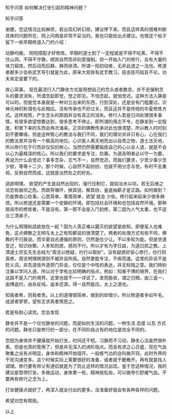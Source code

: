  
 知乎问答 如何解决打坐引起的精神问题？ 
 
 
 
 
 
 知乎问答 
 
 

 

 谢邀，您这情况比较麻烦，若出现幻听幻视，建议停下来。而且这样真的很难判断具体的问题所在，网上问病是非常不妥当的。我也只能给出点建议。也借这个帖子留下一些早期修道入门的介绍：

 

 动静均衡。 阴阳搭配才好修炼。早期的道士到了一定程度是不得不吃素，不得不住山洞，不得不守静。顺其自然而非刻意强制。但一开始入门的修行，会有大量的体力锻炼。然后动而后静，静而徐清。所谓一阳初动者，无非此道之一法也。修道者都多少会些武艺导引就是为此，原来大观皆有武艺教习，技击技巧姑且不论，功夫肯定是要下的。

 

 收心简事。 现在最流行入门静坐方式是观想自己的念头或者数息，并不去强制念头的要求消失，所谓念起即觉，觉之即无。不怕念起，就怕觉迟。这种方法入静是可以的。但是觉本身就是一种对立出来的东西，行到深处，还是会有门槛要过。识神元神的称谓也与此相应。没有传承也不好过关。而且这并不是传统的华夏修炼方式。这样观照，产生念头的原因并没有真正的消失。修行人若是日间处理很多事情，有很多欲望想要达到，很多思考不停止。即所谓的用志不专。在静坐到一定程度，积累下来的东西会再次涌来。正宗的佛教传承对此也很清楚，所以教人时时刻刻不要攀缘。但是这种管心的教法与我们不同，我们的理论并非只有心，心在我们的教法里并没有一个极高的地位。心识是人离天地而出以自贵之物，道士法天地，所以修行在于行而非仅仅的修心。当然仍然需要锻炼自己的心以全人道，就是不会以心为最精深的核心。所以我们的要求是专注，俭寡。为道高明者必以守一为要。再说为什么会觉迟？事多念杂，志气不一，自然觉迟，而我们要求，少思少事少念少欲，等等十二少。那个时候，心自然不起纷纷，也就不用分念与觉。有时不去重视，反倒自然而成，这就是淡然处之的好处。

 

 适欲明理。 欲望的产生是自然出现的，强行压制它，就如治水以坝。若无后继之法恐有崩坝之危。而疏导循环，挫其锐，解其纷，釜底抽薪才是正路。如何做到？仍是靠收心俭事。心思简单，事情简单，欲望 就会 少些。修行起来起来少很多麻烦。所以修道还是需要一个安静的环境，即包括社会环境和也包括自然环境。那种居闹市的修炼者，不是没有。第一那不会是入门初修，第二因为人气太重，也不适合三清弟子。

 为什么明理和适欲放在一起？因为人真正难以磨灭的欲望是欲知，即便圣人也难免，这点佛教之无明与太上之有知都说的很清楚了。两者的处理方式有些不同，佛教的不归我说。而华夏自古遵循的原则，仍然是俭少让。不以多知为能。但是世道变迁，知识纷繁。人多知则惑，惑则不行。所以才有为学日益，为道日损之教。上清道士宗玄先生总结为“周览以绝疑，约行以取妙”。没有疑惑好安心修行，俭行则真修，周览明理朔源则不被异说所摇。自然更能专注，不疾而速。这里的异说不是贬义词，非吾道皆外道旁门异说，仅仅是个中性的表达，并无轻贱之意。我们特别注重以学问入道，所以对于学有比较明确的指点。例如：知者不博的境界，在我们这路不是入门的境界。这里也就不一一详说了。发而能收，谓之归根。由三返一，由博返约，由杂反纯，返本还源。得一自然能应。太上之道也。

 

 知我者希，则我者贵。以上的道理很简单，做到的却很少。所以修道者多如牛毛。成道者寥寥。望有志求真者慎思之。

 

 若是有耐心读完。您会发现

 静坐并不是一个仅仅静坐的问题，而是如何生活的问题，一种生活 态度 以及 方式 的问题。静坐只是修行的一部分，在不同阶段占有的地位是完全不同的。 

 您因为身体并不健康就开始打坐，时间还不短。习静而不习动，静坐心法虽然很朴素，但是也真的管用了，但是并无深入的进阶指点。而且有求之心日盛，现在气血聚集之兆有点明显，身体和精神开始错开。一般练气功的会叫做开窍。此时外界的干扰沟通变多。这个时候实际上需要很好的准备，或者就干脆散开。再有就是找人调理。修行要有师父有道侣就是为了防止这样的情况出现。鉴于您这种情况，我的建议是暂停打坐，多做运动，身体累一些，精神放松些，可以做导引舒缓气血。不要再有修行之念为上。

 

 打坐健康点就好了，再深入就会付出的更多。没准备好就会有各种各样的问题。

 希望对您有帮助。

 以上 
